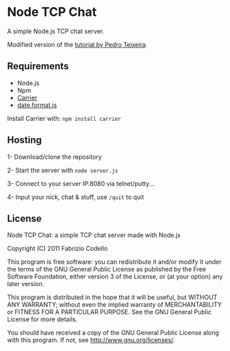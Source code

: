 Node TCP Chat
=============

A simple Node.js TCP chat server.

Modified version of the [tutorial by Pedro Teixeira](http://nodetuts.com/tutorials/5-a-basic-tcp-chat-server.html#video).

Requirements
------------

* Node.js
* Npm
* [Carrier](https://github.com/pgte/carrier)
* [date.format.js](http://blog.stevenlevithan.com/archives/date-time-format)

Install Carrier with:
``npm install carrier``

Hosting
-------

1- Download/clone the repository

2- Start the server with ``node server.js``

3- Connect to your server IP:8080 via telnet/putty...

4- Input your nick, chat & stuff, use ``/quit`` to quit

License
-------

Node TCP Chat: a simple TCP chat server made with Node.js

Copyright (C) 2011  Fabrizio Codello

This program is free software: you can redistribute it and/or modify
it under the terms of the GNU General Public License as published by
the Free Software Foundation, either version 3 of the License, or
(at your option) any later version.

This program is distributed in the hope that it will be useful,
but WITHOUT ANY WARRANTY; without even the implied warranty of
MERCHANTABILITY or FITNESS FOR A PARTICULAR PURPOSE.  See the
GNU General Public License for more details.

You should have received a copy of the GNU General Public License
along with this program.  If not, see <http://www.gnu.org/licenses/>.

